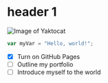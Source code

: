 # header 1 

![Image of Yaktocat](https://octodex.github.com/images/yaktocat.png)


``` javascript
var myVar = "Hello, world!";
```
- [x] Turn on GitHub Pages
- [ ] Outline my portfolio
- [ ] Introduce myself to the world
